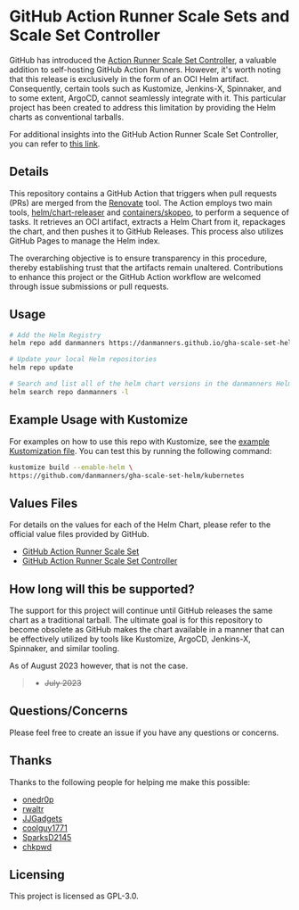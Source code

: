# GitHub Action Runner Scale Sets and Scale Set Controller

GitHub has introduced the [Action Runner Scale Set Controller](https://docs.github.com/en/actions/hosting-your-own-runners/managing-self-hosted-runners-with-actions-runner-controller/deploying-runner-scale-sets-with-actions-runner-controller), a valuable addition to self-hosting GitHub Action Runners. However, it's worth noting that this release is exclusively in the form of an OCI Helm artifact. Consequently, certain tools such as Kustomize, Jenkins-X, Spinnaker, and to some extent, ArgoCD, cannot seamlessly integrate with it. This particular project has been created to address this limitation by providing the Helm charts as conventional tarballs.

For additional insights into the GitHub Action Runner Scale Set Controller, you can refer to [this link](https://github.com/actions/actions-runner-controller/tree/gha-runner-scale-set-0.4.0/docs/preview/gha-runner-scale-set-controller).

## Details

This repository contains a GitHub Action that triggers when pull requests (PRs) are merged from the [Renovate](https://github.com/renovatebot/renovate) tool. The Action employs two main tools, [helm/chart-releaser](https://github.com/helm/chart-releaser) and [containers/skopeo](https://github.com/containers/skopeo), to perform a sequence of tasks. It retrieves an OCI artifact, extracts a Helm Chart from it, repackages the chart, and then pushes it to GitHub Releases. This process also utilizes GitHub Pages to manage the Helm index.

The overarching objective is to ensure transparency in this procedure, thereby establishing trust that the artifacts remain unaltered. Contributions to enhance this project or the GitHub Action workflow are welcomed through issue submissions or pull requests.

## Usage

```bash
# Add the Helm Registry
helm repo add danmanners https://danmanners.github.io/gha-scale-set-helm

# Update your local Helm repositories
helm repo update

# Search and list all of the helm chart versions in the danmanners Helm Registry
helm search repo danmanners -l
```

## Example Usage with Kustomize

For examples on how to use this repo with Kustomize, see the [example Kustomization file](kubernetes/kustomization.yaml). You can test this by running the following command:

```bash
kustomize build --enable-helm \
https://github.com/danmanners/gha-scale-set-helm/kubernetes
```

## Values Files

For details on the values for each of the Helm Chart, please refer to the official value files provided by GitHub.

- [GitHub Action Runner Scale Set](https://github.com/actions/actions-runner-controller/blob/master/charts/gha-runner-scale-set/values.yaml)
- [GitHub Action Runner Scale Set Controller](https://github.com/actions/actions-runner-controller/blob/master/charts/gha-runner-scale-set-controller/values.yaml)

## How long will this be supported?

The support for this project will continue until GitHub releases the same chart as a traditional tarball. The ultimate goal is for this repository to become obsolete as GitHub makes the chart available in a manner that can be effectively utilized by tools like Kustomize, ArgoCD, Jenkins-X, Spinnaker, and similar tooling.

As of August 2023 however, that is not the case.

> - ~~July 2023~~

## Questions/Concerns

Please feel free to create an issue if you have any questions or concerns.

## Thanks

Thanks to the following people for helping me make this possible:

- [onedr0p](https://github.com/onedr0p)
- [rwaltr](https://github.com/rwaltr)
- [JJGadgets](https://github.com/JJGadgets)
- [coolguy1771](https://github.com/coolguy1771)
- [SparksD2145](https://github.com/SparksD2145)
- [chkpwd](https://github.com/chkpwd)

## Licensing

This project is licensed as GPL-3.0.
